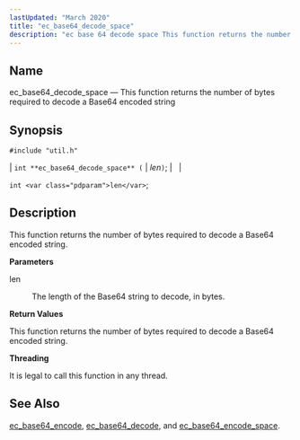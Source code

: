 ```yaml
---
lastUpdated: "March 2020"
title: "ec_base64_decode_space"
description: "ec base 64 decode space This function returns the number of bytes required to decode a Base 64 encoded string int ec base 64 decode space len int len This function returns the number of bytes required to decode a Base 64 encoded string len The length of the Base..."
---
```


<a name="apis.ec_base64_decode_space"></a> 
## Name

ec_base64_decode_space — This function returns the number of bytes required to decode a Base64 encoded string

## Synopsis

`#include "util.h"`

| `int **ec_base64_decode_space** (` | <var class="pdparam">len</var>`)`; |   |

`int <var class="pdparam">len</var>`;<a name="idp47447328"></a> 
## Description

This function returns the number of bytes required to decode a Base64 encoded string.

**<a name="idp47448592"></a> Parameters**

<dl class="variablelist">

<dt>len</dt>

<dd>

The length of the Base64 string to decode, in bytes.

</dd>

</dl>

**<a name="idp47451344"></a> Return Values**

This function returns the number of bytes required to decode a Base64 encoded string.

**<a name="idp47452320"></a> Threading**

It is legal to call this function in any thread.

<a name="idp47453424"></a> 
## See Also

[ec_base64_encode](/momentum/3/3-api/apis-ec-base-64-encode), [ec_base64_decode](/momentum/3/3-api/apis-ec-base-64-decode), and [ec_base64_encode_space](/momentum/3/3-api/apis-ec-base-64-encode-space).